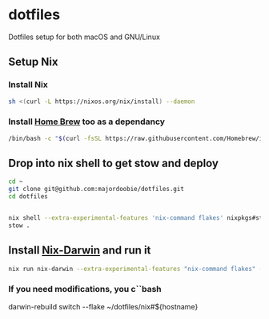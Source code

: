 # dotfiles

Dotfiles setup for both macOS and GNU/Linux

## Setup Nix


### Install Nix

```bash
sh <(curl -L https://nixos.org/nix/install) --daemon
```

### Install [Home Brew](https://brew.sh/) too as a dependancy
```bash
/bin/bash -c "$(curl -fsSL https://raw.githubusercontent.com/Homebrew/install/HEAD/install.sh)"
```

## Drop into nix shell to get stow and deploy
```bash
cd ~
git clone git@github.com:majordoobie/dotfiles.git
cd dotfiles


nix shell --extra-experimental-features 'nix-command flakes' nixpkgs#stow
stow .
```


## Install [Nix-Darwin](https://github.com/LnL7/nix-darwin) and run it

```bash
nix run nix-darwin --extra-experimental-features "nix-command flakes" -- switch --flake ~/dotfiles/nix#${hostname}
```

### If you need modifications, you  c``bash
darwin-rebuild switch --flake ~/dotfiles/nix#${hostname}
```
